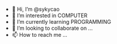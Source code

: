 - 👋 Hi, I’m @sykycao
- 👀 I’m interested in COMPUTER
- 🌱 I’m currently learning PROGRAMMING
- 💞️ I’m looking to collaborate on ...
- 📫 How to reach me ...

<!---
sykycao/sykycao is a ✨ special ✨ repository because its `README.md` (this file) appears on your GitHub profile.
You can click the Preview link to take a look at your changes.
--->
